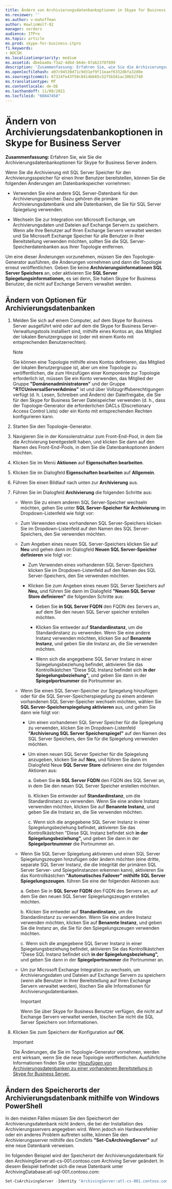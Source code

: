 ```yaml
---
title: Ändern von Archivierungsdatenbankoptionen in Skype for Business Server
ms.reviewer: ''
ms.author: v-mahoffman
author: HowlinWolf-92
manager: serdars
audience: ITPro
ms.topic: article
ms.prod: skype-for-business-itpro
f1.keywords:
- NOCSH
ms.localizationpriority: medium
ms.assetid: dbebaa0a-f3a2-4dbd-b64e-07a62370f899
description: 'Zusammenfassung: Erfahren Sie, wie Sie die Archivierungsdatenbankoptionen für Skype for Business Server ändern.'
ms.openlocfilehash: e07c94530d71c9d31ef9f11eaef6332dbfa32d0e
ms.sourcegitcommit: 67324fe43f50c8414bb65c52f5b561ac30b52748
ms.translationtype: MT
ms.contentlocale: de-DE
ms.lasthandoff: 11/08/2021
ms.locfileid: "60847458"
---
```

# <a name="change-archiving-database-options-in-skype-for-business-server"></a>Ändern von Archivierungsdatenbankoptionen in Skype for Business Server

**Zusammenfassung:** Erfahren Sie, wie Sie die Archivierungsdatenbankoptionen für Skype for Business Server ändern.
  
Wenn Sie die Archivierung mit SQL Server Speicher für den Archivierungsspeicher für einen Ihrer Benutzer bereitstellen, können Sie die folgenden Änderungen am Datenbankspeicher vornehmen:
  
- Verwenden Sie eine andere SQL Server-Datenbank für den Archivierungsspeicher. Dazu gehören die primäre Archivierungsdatenbank und alle Datenbanken, die Sie für SQL Server Spiegelung verwenden.
    
- Wechseln Sie zur Integration von Microsoft Exchange, um Archivierungsdaten und Dateien auf Exchange Servern zu speichern. Wenn alle Ihre Benutzer auf Ihren Exchange Servern verwaltet werden und Sie Microsoft Exchange Speicher für alle Benutzer in Ihrer Bereitstellung verwenden möchten, sollten Sie die SQL Server-Speicherdatenbanken aus Ihrer Topologie entfernen. 
    
Um eine dieser Änderungen vorzunehmen, müssen Sie den Topologie-Generator ausführen, die Änderungen vornehmen und dann die Topologie erneut veröffentlichen. Geben Sie keine **Archivierungsinformationen SQL Server Speichers** an, oder aktivieren Sie **SQL Server Spiegelungsinformationen,** es sei denn, Sie haben Skype for Business Benutzer, die nicht auf Exchange Servern verwaltet werden.
  
## <a name="change-archiving-database-options"></a>Ändern von Optionen für Archivierungsdatenbanken

1. Melden Sie sich auf einem Computer, auf dem Skype for Business Server ausgeführt wird oder auf dem die Skype for Business Server-Verwaltungstools installiert sind, mithilfe eines Kontos an, das Mitglied der lokalen Benutzergruppe ist (oder mit einem Konto mit entsprechenden Benutzerrechten).
    
    > [!NOTE]
    > Sie können eine Topologie mithilfe eines Kontos definieren, das Mitglied der lokalen Benutzergruppe ist, aber um eine Topologie zu veröffentlichen, die zum Hinzufügen einer Komponente zur Topologie erforderlich ist, müssen Sie ein Konto verwenden, das Mitglied der Gruppe **"Domänenadministratoren"** und der Gruppe **"RTCUniversalServerAdmins"** ist und über Vollzugriffsberechtigungen verfügt (d. h.  Lesen, Schreiben und Ändern) der Dateifreigabe, die Sie für den Skype for Business Server Dateispeicher verwenden (d. h., dass der Topologie-Generator die erforderlichen DACLs (Discretionary Access Control Lists) oder ein Konto mit entsprechenden Rechten konfigurieren kann.
  
2. Starten Sie den Topologie-Generator.
    
3. Navigieren Sie in der Konsolenstruktur zum Front-End-Pool, in dem Sie die Archivierung bereitgestellt haben, und klicken Sie dann auf den Namen des Front-End-Pools, in dem Sie die Datenbankoptionen ändern möchten.
    
4. Klicken Sie im Menü **Aktionen** auf **Eigenschaften bearbeiten**. 
    
5. Klicken Sie im Dialogfeld **Eigenschaften bearbeiten** auf **Allgemein**.
    
6. Führen Sie einen Bildlauf nach unten zur **Archivierung** aus.
    
7. Führen Sie im Dialogfeld **Archivierung** die folgenden Schritte aus:
    
   - Wenn Sie zu einem anderen SQL Server-Speicher wechseln möchten, gehen Sie unter **SQL Server-Speicher für Archivierung** im Dropdown-Listenfeld wie folgt vor:
    
   - Zum Verwenden eines vorhandenen SQL Server-Speichers klicken Sie im Dropdown-Listenfeld auf den Namen des SQL Server-Speichers, den Sie verwenden möchten.
    
   - Zum Angeben eines neuen SQL Server-Speichers klicken Sie auf **Neu** und gehen dann im Dialogfeld **Neuen SQL Server-Speicher definieren** wie folgt vor:
    
     - Zum Verwenden eines vorhandenen SQL Server-Speichers klicken Sie im Dropdown-Listenfeld auf den Namen des SQL Server-Speichers, den Sie verwenden möchten.
    
     - Klicken Sie zum Angeben eines neuen SQL Server Speichers auf **Neu,** und führen Sie dann im Dialogfeld **"Neuen SQL Server Store definieren"** die folgenden Schritte aus:
    
       - Geben Sie **in SQL Server FQDN** den FQDN des Servers an, auf dem Sie den neuen SQL Server speicher erstellen möchten.
    
       - Klicken Sie entweder auf **Standardinstanz**, um die Standardinstanz zu verwenden. Wenn Sie eine andere Instanz verwenden möchten, klicken Sie auf **Benannte Instanz**, und geben Sie die Instanz an, die Sie verwenden möchten.
    
       - Wenn sich die angegebene SQL Server Instanz in einer Spiegelungsbeziehung befindet, aktivieren Sie das Kontrollkästchen "Diese SQL Instanz befindet sich **in der Spiegelungsbeziehung",** und geben Sie dann in der **Spiegelportnummer** die Portnummer an.
    
   - Wenn Sie einen SQL Server-Speicher zur Spiegelung hinzufügen oder für die SQL Server-Speicherspiegelung zu einem anderen vorhandenen SQL Server-Speicher wechseln möchten, wählen Sie **SQL Server-Speicherspiegelung aktivieren** aus, und gehen Sie dann wie folgt vor:
    
     - Um einen vorhandenen SQL Server Speicher für die Spiegelung zu verwenden, klicken Sie im Dropdown-Listenfeld **"Archivierung SQL Server Speicherspiegel"** auf den Namen des SQL Server Speichers, den Sie für die Spiegelung verwenden möchten.
    
     - Um einen neuen SQL Server Speicher für die Spiegelung anzugeben, klicken Sie auf **Neu,** und führen Sie dann im Dialogfeld Neue **SQL Server Store** definieren eine der folgenden Aktionen aus:
    
       a. Geben Sie **in SQL Server FQDN** den FQDN des SQL Server an, in dem Sie den neuen SQL Server Speicher erstellen möchten.
    
       b. Klicken Sie entweder auf **Standardinstanz**, um die Standardinstanz zu verwenden. Wenn Sie eine andere Instanz verwenden möchten, klicken Sie auf **Benannte Instanz**, und geben Sie die Instanz an, die Sie verwenden möchten.
    
       c. Wenn sich die angegebene SQL Server Instanz in einer Spiegelungsbeziehung befindet, aktivieren Sie das Kontrollkästchen "Diese SQL Instanz befindet sich **in der Spiegelungsbeziehung",** und geben Sie dann in der **Spiegelportnummer** die Portnummer an.
    
   - Wenn Sie SQL Server Spiegelung aktivieren und einen SQL Server Spiegelungszeugen hinzufügen oder ändern möchten (eine dritte, separate SQL Server Instanz, die die Integrität der primären SQL Server Server- und Spiegelinstanzen erkennen kann), aktivieren Sie das Kontrollkästchen **"Automatisches Failover" mithilfe SQL Server Spiegelungszeugen.**  führen Sie eine der folgenden Aktionen aus:
    
      a. Geben Sie in **SQL Server FQDN** den FQDN des Servers an, auf dem Sie den neuen SQL Server Spiegelungszeugen erstellen möchten.
    
      b. Klicken Sie entweder auf **Standardinstanz**, um die Standardinstanz zu verwenden. Wenn Sie eine andere Instanz verwenden möchten, klicken Sie auf **Benannte Instanz**, und geben Sie die Instanz an, die Sie für den Spiegelungszeugen verwenden möchten.
    
      c. Wenn sich die angegebene SQL Server Instanz in einer Spiegelungsbeziehung befindet, aktivieren Sie das Kontrollkästchen "Diese SQL Instanz befindet sich **in der Spiegelungsbeziehung",** und geben Sie dann in der **Spiegelportnummer** die Portnummer an.
    
   - Um zur Microsoft Exchange Integration zu wechseln, um Archivierungsdaten und Dateien auf Exchange Servern zu speichern (wenn alle Benutzer in Ihrer Bereitstellung auf Ihren Exchange Servern verwaltet werden), löschen Sie alle Informationen für Archivierungsdatenbanken.
    
     > [!IMPORTANT]
     > Wenn Sie über Skype for Business Benutzer verfügen, die nicht auf Exchange Servern verwaltet werden, löschen Sie nicht die SQL Server Speichern von Informationen. 
  
8. Klicken Sie zum Speichern der Konfiguration auf **OK**.
    
    > [!IMPORTANT]
    > Die Änderungen, die Sie im Topologie-Generator vornehmen, werden erst wirksam, wenn Sie die neue Topologie veröffentlichen. Ausführliche Informationen finden Sie unter [Hinzufügen von Archivierungsdatenbanken zu einer vorhandenen Bereitstellung in Skype for Business Server.](../../deploy/deploy-archiving/add-archiving-databases.md) 
  
## <a name="change-the-location-of-the-archiving-database-by-using-windows-powershell"></a>Ändern des Speicherorts der Archivierungsdatenbank mithilfe von Windows PowerShell

In den meisten Fällen müssen Sie den Speicherort der Archivierungsdatenbank nicht ändern, die bei der Installation des Archivierungsservers angegeben wird. Wenn jedoch ein Hardwarefehler oder ein anderes Problem auftreten sollte, können Sie den Archivierungsserver mithilfe des Cmdlets **"Set-CsArchivingServer"** auf eine neue Datenbank verweisen.
  
Im folgenden Beispiel wird der Speicherort der Archivierungsdatenbank für den ArchivingServer:atl-cs-001.contoso.com Archiving Server geändert. In diesem Beispiel befindet sich die neue Datenbank unter ArchivingDatabase:atl-sql-001.contoso.com:
  
```PowerShell
Set-CsArchivingServer -Identity "ArchivingServer:atl-cs-001.contoso.com" -ArchivingDatabase "ArchivingDatabase:atl-sql-001.contoso.com"
```


